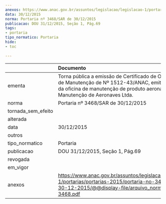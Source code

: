 ```yaml
---
anexos: https://www.anac.gov.br/assuntos/legislacao/legislacao-1/portarias/portarias-2015/portaria-no-3468-sar-de-30-12-2015/@@display-file/arquivo_norma/PA2015-3468.pdf
data: 30/12/2015
norma: Portaria nº 3468/SAR de 30/12/2015
publicacao: DOU 31/12/2015, Seção 1, Pág.69
tags:
- portaria
tipo_normatico: Portaria
hide: 
- toc 
 
---
```


|                    | Documento                                                                                                                                                                                  |
|:-------------------|:-------------------------------------------------------------------------------------------------------------------------------------------------------------------------------------------|
| ementa             | Torna pública a emissão de Certificado de Organização de Manutenção de Nº 1512-43/ANAC, emitido em favor da oficina de manutenção de produto aeronáutico Log Manutenção de Aeronaves Ltda. |
| norma              | Portaria nº 3468/SAR de 30/12/2015                                                                                                                                                         |
| tornada_sem_efeito |                                                                                                                                                                                            |
| alterada           |                                                                                                                                                                                            |
| data               | 30/12/2015                                                                                                                                                                                 |
| outros             |                                                                                                                                                                                            |
| tipo_normatico     | Portaria                                                                                                                                                                                   |
| publicacao         | DOU 31/12/2015, Seção 1, Pág.69                                                                                                                                                            |
| revogada           |                                                                                                                                                                                            |
| em_vigor           |                                                                                                                                                                                            |
| anexos             | https://www.anac.gov.br/assuntos/legislacao/legislacao-1/portarias/portarias-2015/portaria-no-3468-sar-de-30-12-2015/@@display-file/arquivo_norma/PA2015-3468.pdf                          |